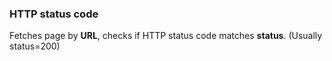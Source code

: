 ### HTTP status code
Fetches page by **URL**, checks if HTTP status code matches **status**. (Usually status=200)
